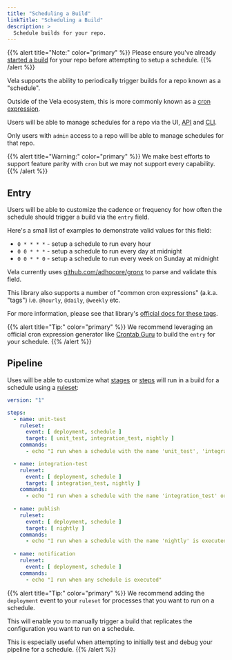 ```yaml
---
title: "Scheduling a Build"
linkTitle: "Scheduling a Build"
description: >
  Schedule builds for your repo.
---
```


{{% alert title="Note:" color="primary" %}}
Please ensure you've already [started a build](/docs/usage/start_build/) for your repo before attempting to setup a schedule.
{{% /alert %}}

Vela supports the ability to periodically trigger builds for a repo known as a "schedule".

Outside of the Vela ecosystem, this is more commonly known as a [cron expression](https://en.wikipedia.org/wiki/Cron).

Users will be able to manage schedules for a repo via the UI, [API](/docs/reference/api/schedule/) and [CLI](/docs/reference/cli/schedule/).

Only users with `admin` access to a repo will be able to manage schedules for that repo.

{{% alert title="Warning:" color="primary" %}}
We make best efforts to support feature parity with `cron` but we may not support every capability.
{{% /alert %}}

## Entry

Users will be able to customize the cadence or frequency for how often the schedule should trigger a build via the `entry` field.

Here's a small list of examples to demonstrate valid values for this field:

* `0 * * * *` - setup a schedule to run every hour
* `0 0 * * *` - setup a schedule to run every day at midnight
* `0 0 * * 0` - setup a schedule to run every week on Sunday at midnight

Vela currently uses [github.com/adhocore/gronx](https://github.com/adhocore/gronx) to parse and validate this field.

This library also supports a number of "common cron expressions" (a.k.a. "tags") i.e. `@hourly`, `@daily`, `@weekly` etc.

For more information, please see that library's [official docs for these tags](https://github.com/adhocore/gronx#tags).

{{% alert title="Tip:" color="primary" %}}
We recommend leveraging an official cron expression generator like [Crontab Guru](https://crontab.guru/) to build the `entry` for your schedule.
{{% /alert %}}

## Pipeline

Uses will be able to customize what [stages](/docs/tour/stages/) or [steps](/docs/tour/steps/) will run in a build for a schedule using a [ruleset](/docs/tour/rulesets/):

```yaml
version: "1"

steps:
  - name: unit-test
    ruleset:
      event: [ deployment, schedule ]
      target: [ unit_test, integration_test, nightly ]
    commands:
      - echo "I run when a schedule with the name 'unit_test', 'integration_test' or 'nightly' is executed"

  - name: integration-test
    ruleset:
      event: [ deployment, schedule ]
      target: [ integration_test, nightly ]
    commands:
      - echo "I run when a schedule with the name 'integration_test' or 'nightly' is executed"
      
  - name: publish
    ruleset:
      event: [ deployment, schedule ]
      target: [ nightly ]
    commands:
      - echo "I run when a schedule with the name 'nightly' is executed"
      
  - name: notification
    ruleset:
      event: [ deployment, schedule ]
    commands:
      - echo "I run when any schedule is executed"
```

{{% alert title="Tip:" color="primary" %}}
We recommend adding the `deployment` event to your `ruleset` for processes that you want to run on a schedule.

This will enable you to manually trigger a build that replicates the configuration you want to run on a schedule.

This is especially useful when attempting to initially test and debug your pipeline for a schedule.
{{% /alert %}}